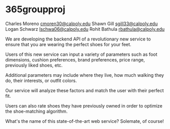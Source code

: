 # 365groupproj

Charles Moreno 
cmoren30@calpoly.edu
Shawn Gill
sgill33@calpoly.edu
Logan Schwarz 
lschwa06@calpoly.edu
Rohit Bathula
rbathula@calpoly.edu


We are developing the backend API of a revolutionary new service to ensure that you are wearing the perfect shoes for your feet.

Users of this new service can input a variety of parameters such as foot dimensions, cushion preferences, brand preferences, price range, previously liked shoes, etc.

Additional parameters may include where they live, how much walking they do, their interests, or outfit colors. 

Our service will analyze these factors and match the user with their perfect fit.

Users can also rate shoes they have previously owned in order to optimize the shoe-matching algorithm.

What's the name of this state-of-the-art web service? Solemate, of course!
